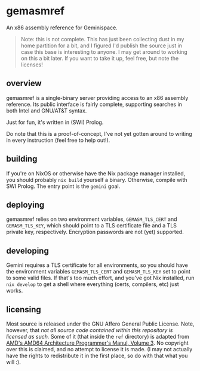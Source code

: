 gemasmref
=========

An x86 assembly reference for Geminispace.

> Note: this is not complete. This has just been collecting dust in my
> home partition for a bit, and I figured I'd publish the source just
> in case this base is interesting to anyone. I may get around to
> working on this a bit later. If you want to take it up, feel free,
> but note the licenses!


overview
--------

gemasmref is a single-binary server providing access to an x86
assembly reference. Its public interface is fairly complete,
supporting searches in both Intel and GNU/AT&T syntax.

Just for fun, it's written in (SWI) Prolog.

Do note that this is a proof-of-concept, I've not yet gotten around to
writing in every instruction (feel free to help out!).


building
--------

If you're on NixOS or otherwise have the Nix package manager
installed, you should probably `nix build` yourself a
binary. Otherwise, compile with SWI Prolog. The entry point is the
`gemini` goal.


deploying
---------

gemasmref relies on two environment variables, `GEMASM_TLS_CERT` and
`GEMASM_TLS_KEY`, which should point to a TLS certificate file and a
TLS private key, respectively. Encryption passwords are not (yet)
supported.


developing
----------

Gemini requires a TLS certificate for all environments, so you should
have the environment variables `GEMASM_TLS_CERT` and `GEMASM_TLS_KEY`
set to point to some valid files. If that's too much effort, and
you've got Nix installed, run `nix develop` to get a shell where
everything (certs, compilers, etc) just works.


licensing
---------

Most source is released under the GNU Affero General Public
License. Note, however, that *not all source code contained within
this repository is licensed as such.* Some of it (that inside the
`ref` directory) is adapted from [AMD's AMD64 Architecture
Programmer's Manul, Volume 3][ref]. No copyright over this is claimed,
and no attempt to license it is made. (I may not actually have the
rights to redistribute it in the first place, so do with that what you
will :).

[ref]: https://www.amd.com/system/files/TechDocs/24594.pdf
